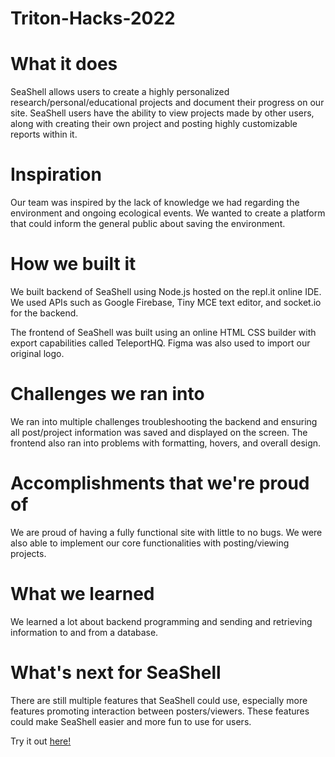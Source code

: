 # Triton-Hacks-2022
# What it does
SeaShell allows users to create a highly personalized research/personal/educational projects and document their progress on our site. SeaShell users have the ability to view projects made by other users, along with creating their own project and posting highly customizable reports within it.

# Inspiration
Our team was inspired by the lack of knowledge we had regarding the environment and ongoing ecological events. We wanted to create a platform that could inform the general public about saving the environment.

# How we built it
We built backend of SeaShell using Node.js hosted on the repl.it online IDE. We used APIs such as Google Firebase, Tiny MCE text editor, and socket.io for the backend.

The frontend of SeaShell was built using an online HTML CSS builder with export capabilities called TeleportHQ. Figma was also used to import our original logo.

# Challenges we ran into
We ran into multiple challenges troubleshooting the backend and ensuring all post/project information was saved and displayed on the screen. The frontend also ran into problems with formatting, hovers, and overall design.

# Accomplishments that we're proud of
We are proud of having a fully functional site with little to no bugs. We were also able to implement our core functionalities with posting/viewing projects.

# What we learned
We learned a lot about backend programming and sending and retrieving information to and from a database.

# What's next for SeaShell
There are still multiple features that SeaShell could use, especially more features promoting interaction between posters/viewers. These features could make SeaShell easier and more fun to use for users.








Try it out [here!](Triton-Hacks-2022.anngo2.repl.co )
